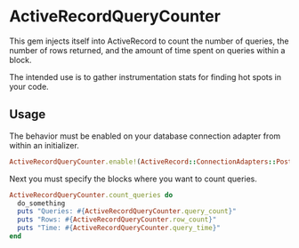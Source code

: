# ActiveRecordQueryCounter

This gem injects itself into ActiveRecord to count the number of queries, the number of rows returned, and the amount of time spent on queries within a block.

The intended use is to gather instrumentation stats for finding hot spots in your code.

## Usage

The behavior must be enabled on your database connection adapter from within an initializer.

```ruby
ActiveRecordQueryCounter.enable!(ActiveRecord::ConnectionAdapters::PostgreSQLAdapter)
```

Next you must specify the blocks where you want to count queries.

```ruby
ActiveRecordQueryCounter.count_queries do
  do_something
  puts "Queries: #{ActiveRecordQueryCounter.query_count}"
  puts "Rows: #{ActiveRecordQueryCounter.row_count}"
  puts "Time: #{ActiveRecordQueryCounter.query_time}"
end
```
